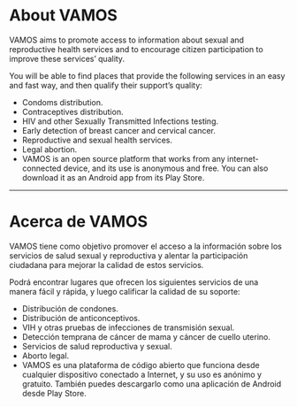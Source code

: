 # About VAMOS

VAMOS aims to promote access to information about sexual and reproductive health services and to encourage citizen participation to improve these services’ quality.

You will be able to find places that provide the following services in an easy and fast way, and then qualify their support’s quality:

- Condoms distribution.
- Contraceptives distribution.
- HIV and other Sexually Transmitted Infections testing.
- Early detection of breast cancer and cervical cancer.
- Reproductive and sexual health services.
- Legal abortion.
- VAMOS is an open source platform that works from any internet-connected device, and its use is anonymous and free. You can also download it as an Android app from its Play Store.

- - -

# Acerca de VAMOS

VAMOS tiene como objetivo promover el acceso a la información sobre los servicios de salud sexual y reproductiva y alentar la participación ciudadana para mejorar la calidad de estos servicios.

Podrá encontrar lugares que ofrecen los siguientes servicios de una manera fácil y rápida, y luego calificar la calidad de su soporte:

- Distribución de condones.
- Distribución de anticonceptivos.
- VIH y otras pruebas de infecciones de transmisión sexual.
- Detección temprana de cáncer de mama y cáncer de cuello uterino.
- Servicios de salud reproductiva y sexual.
- Aborto legal.
- VAMOS es una plataforma de código abierto que funciona desde cualquier dispositivo conectado a Internet, y su uso es anónimo y gratuito. También puedes descargarlo como una aplicación de Android desde Play Store.
